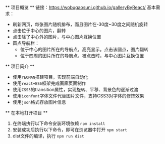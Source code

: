 ** 项目概览 **
链接：https://wobugaosuni.github.io/galleryByReact/
基本需求：
- 刷新网页，每张图片随机排布，而且图片在-30度~30度之间随机旋转
- 点击位于中心的图片，翻转
- 点击除了中心外的图片，与中心图片互换位置
- 圆点导航栏：
  - 位于中心的图片所在的导航点，高亮显示。点击该圆点，图片翻转
  - 位于四周的图片所在的导航点，被点击时，与中心图片互换位置

** 项目简介 **
- 使用`YEOMAN`搭建项目，实现前端自动化
- 使用`react+ES6`框架完成画廊页面制作
- 使用`CSS3`的transition属性，实现旋转、平移、背景色的逐渐过渡
- 使用`iconfont`字体文件代替图片文件，支持CSS3对字体的修饰效果
- 使用`json`格式存放图片信息

** 在本地打开项目 **
1. 在终端执行以下命令安装环境依赖
  `npm install`
2. 安装成功后执行以下命令，即可在浏览器中打开
  `npm start`
3. dist文件的编译，执行
  `npm run dist`

